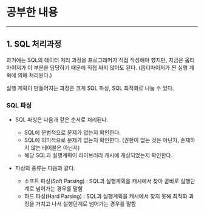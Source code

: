 # 공부한 내용

---

## 1. SQL 처리과정

과거에는 SQL의 데이터 처리 과정을 프로그래머가 직접 작성해야 헀지만, 지금은 옵티마이저가 이 부분을 담당하기 때문에 직접 짜지 않아도 된다. (옵티마이저가 짠 실행 계획에 의해 처리된다.)

실행 계획이 만들어지는 과정은 크게 SQL 파싱, SQL 최적화로 나눌 수 있다.

### SQL 파싱

- SQL 파싱은 다음과 같은 순서로 처리된다.
  - SQL에 문법적으로 문제가 없는지 확인한다.
  - SQL에 의미적으로 문제가 없는지 확인한다. (권한이 없는 것은 아닌지, 존재하지 않는 테이블은 아닌지)
  - 해당 SQL과 실행계획이 라이브러리 캐시에 캐싱되었는지 확인한다.

- 파싱의 종류는 다음과 같다.
  - 소프트 파싱(Soft Parsing) : SQL과 실행계획을 캐시에서 찾아 곧바로 실행단계로 넘어가는 경우를 말함
  - 하드 파싱(Hard Parsing) : SQL과 실행계획을 캐시에서 찾지 못해 최적화 과정을 거치고 나서 실행단계로 넘어가는 경우를 말함